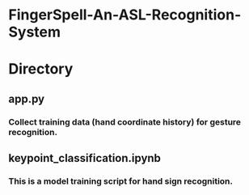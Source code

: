 # FingerSpell-An-ASL-Recognition-System

# Directory

## app.py
### Collect training data (hand coordinate history) for gesture recognition.

## keypoint_classification.ipynb
### This is a model training script for hand sign recognition.
